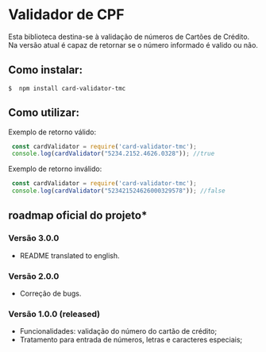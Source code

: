 # Validador de CPF
Esta biblioteca destina-se à validação de números de Cartões de Crédito.
Na versão atual é capaz de retornar se o número informado é valido ou não.

## Como instalar:

```
$  npm install card-validator-tmc
```

## Como utilizar:

Exemplo de retorno válido: 

```javascript
 const cardValidator = require('card-validator-tmc');
 console.log(cardValidator("5234.2152.4626.0328")); //true
```
Exemplo de retorno inválido: 

```javascript
 const cardValidator = require('card-validator-tmc');
 console.log(cardValidator("523421524626000329578")); //false
```  

## roadmap oficial do projeto*

### Versão 3.0.0

* README translated to english.

### Versão 2.0.0

* Correção de bugs.

### Versão 1.0.0 (released)

* Funcionalidades: validação do número do cartão de crédito;
* Tratamento para entrada de números, letras e caracteres especiais;